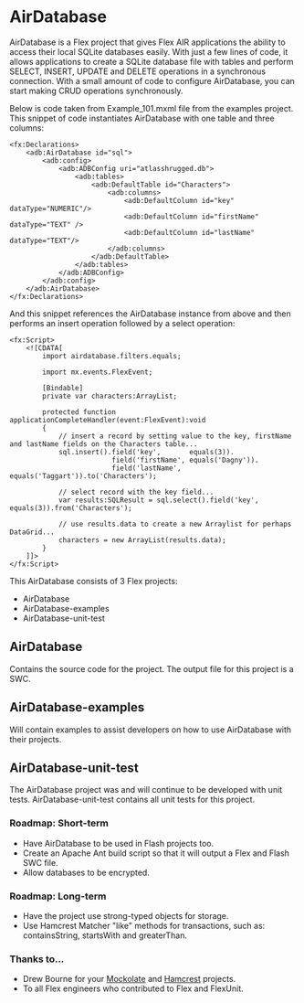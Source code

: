 # AirDatabase

AirDatabase is a Flex project that gives Flex AIR applications the ability to access their local SQLite databases easily.  With just a few lines of code, it allows applications to create a SQLite database file with tables and perform SELECT, INSERT, UPDATE and DELETE operations in a synchronous connection.  With a small amount of code to configure AirDatabase, you can start making CRUD operations synchronously. 

Below is code taken from Example_101.mxml file from the examples project.  This snippet of code instantiates AirDatabase with one table and three columns:

	<fx:Declarations>
		<adb:AirDatabase id="sql">
			<adb:config>
				<adb:ADBConfig uri="atlasshrugged.db">
					<adb:tables>
						<adb:DefaultTable id="Characters">
							<adb:columns>
								<adb:DefaultColumn id="key"			dataType="NUMERIC"/>
								<adb:DefaultColumn id="firstName"	dataType="TEXT" />
								<adb:DefaultColumn id="lastName"	dataType="TEXT"/>
							</adb:columns>
						</adb:DefaultTable>
					</adb:tables>
				</adb:ADBConfig>
			</adb:config>
		</adb:AirDatabase>
	</fx:Declarations>

And this snippet references the AirDatabase instance from above and then performs an insert operation followed by a select operation:
 
	<fx:Script>
		<![CDATA[
			import airdatabase.filters.equals;
			
			import mx.events.FlexEvent;
			
			[Bindable]
			private var characters:ArrayList;
			
			protected function applicationCompleteHandler(event:FlexEvent):void
			{
				// insert a record by setting value to the key, firstName and lastName fields on the Characters table... 
				sql.insert().field('key',		equals(3)).
							 field('firstName',	equals('Dagny')).
							 field('lastName',	equals('Taggart')).to('Characters');
				
				// select record with the key field...
				var results:SQLResult = sql.select().field('key', equals(3)).from('Characters');
				
				// use results.data to create a new Arraylist for perhaps DataGrid...
				characters = new ArrayList(results.data);
			}
		]]>
	</fx:Script>

This AirDatabase consists of 3 Flex projects:

* AirDatabase
* AirDatabase-examples
* AirDatabase-unit-test

## AirDatabase

Contains the source code for the project.  The output file for this project is a SWC.

## AirDatabase-examples

Will contain examples to assist developers on how to use AirDatabase with their projects.

## AirDatabase-unit-test

The AirDatabase project was and will continue to be developed with unit tests.  AirDatabase-unit-test contains all unit tests for this project.

### Roadmap: Short-term
* Have AirDatabase to be used in Flash projects too.
* Create an Apache Ant build script so that it will output a Flex and Flash SWC file.
* Allow databases to be encrypted.

### Roadmap: Long-term
* Have the project use strong-typed objects for storage.
* Use Hamcrest Matcher "like" methods for transactions, such as: containsString, startsWith and greaterThan. 
 
### Thanks to...
* Drew Bourne for your [Mockolate](https://github.com/drewbourne/mockolate) and [Hamcrest](https://github.com/drewbourne/hamcrest-as3) projects.
* To all Flex engineers who contributed to Flex and FlexUnit.